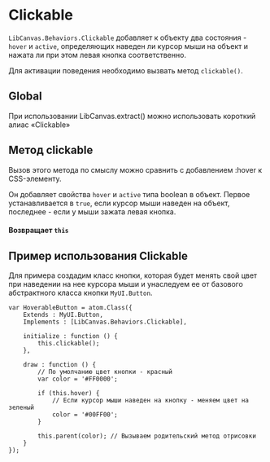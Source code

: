 Clickable
=========

`LibCanvas.Behaviors.Clickable` добавляет к объекту два состояния - `hover` и `active`,
определяющих наведен ли курсор мыши на объект и нажата ли при этом левая кнопка соответственно.

Для активации поведения необходимо вызвать метод `clickable()`.

## Global

При использовании LibCanvas.extract() можно использовать короткий алиас «Clickable»

## Метод clickable

Вызов этого метода по смыслу можно сравнить с добавлением :hover к CSS-элементу.

Он добавляет свойства `hover` и `active` типа boolean в объект. Первое устанавливается в `true`, если курсор мыши наведен на объект,
последнее - если у мыши зажата левая кнопка.

#### Возвращает `this`

## Пример использования Clickable

Для примера создадим класс кнопки, которая будет менять свой цвет при наведении на нее курсора мыши и унаследуем ее от
базового абстрактного класса кнопки `MyUI.Button`.

    var HoverableButton = atom.Class({
        Extends : MyUI.Button,
        Implements : [LibCanvas.Behaviors.Clickable],

        initialize : function () {
            this.clickable();
        },

        draw : function () {
            // По умолчанию цвет кнопки - красный
            var color = '#FF0000';

            if (this.hover) {
                // Если курсор мыши наведен на кнопку - меняем цвет на зеленый
                color = '#00FF00';
            }

            this.parent(color); // Вызываем родительский метод отрисовки
        }
    });
